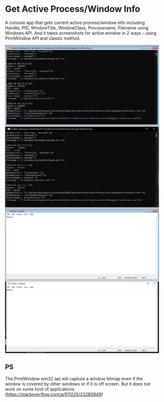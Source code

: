 # Get Active Process/Window Info

A console app that gets current active process/window info including Handle, PID, WindowTitle, WindowClass, Processname, Filename using Windows API.
And it takes screenshots for active window in 2 ways - using PrintWindow API and classic method.

<img src="assets/2024-01-30 15.23.43.png" alt="CMD Window on PrintWindow API" />
<img src="assets/2024-01-30 15.23.43-2.png" alt="CMD Window on classic method" />
<img src="assets/2024-01-30 15.23.33.png" alt="Notepad Window on PrintWindow API" />
<img src="assets/2024-01-30 15.23.33-2.png" alt="Notepad Window on classic method" />


## PS
The PrintWindow win32 api will capture a window bitmap even if the window is covered by other windows or if it is off screen. But it does not work on some kind of applications.
(https://stackoverflow.com/a/911225/23280849)

